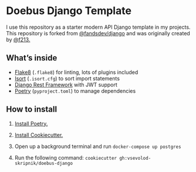 # Doebus Django Template

I use this repository as a starter modern API Django template in my projects. This repository is forked from [@fandsdev/django](https://github.com/fandsdev/django) and was originally created by [@f213.](https://github.com/f213)

## What’s inside

* [Flake8](https://flake8.pycqa.org/en/latest/) (`.flake8`) for linting, lots of plugins included
* [Isort](https://pycqa.github.io/isort/) (`.isort.cfg`) to sort import statements
* [Django Rest Framework](https://www.django-rest-framework.org/) with JWT support
* [Poetry](https://python-poetry.org) (`pyproject.toml`) to manage dependencies

## How to install

1. [Install Poetry.](https://python-poetry.org/docs/#installation)

2. [Install Cookiecutter.](https://cookiecutter.readthedocs.io/en/stable/installation.html)

3. Open up a background terminal and run `docker-compose up postgres`

4. Run the following command: `cookiecutter gh:vsevolod-skripnik/doebus-django`

